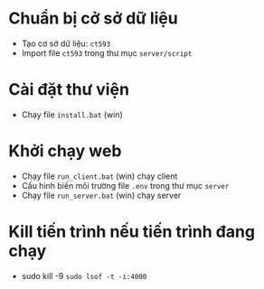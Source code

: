 # Chuẩn bị cở sở dữ liệu

* Tạo cơ sở dữ liệu: ```ct593```
* Import file ```ct593``` trong thư mục ```server/script ```

# Cài đặt thư viện

* Chạy file ```install.bat``` (win)

# Khởi chạy web

* Chạy file ```run_client.bat``` (win) chạy client
* Cấu hình biến môi trường file ```.env``` trong thư mục ```server```
* Chạy file ```run_server.bat``` (win) chạy server

# Kill tiến trình nếu tiến trình đang chạy
* sudo kill -9 `sudo lsof -t -i:4000`


